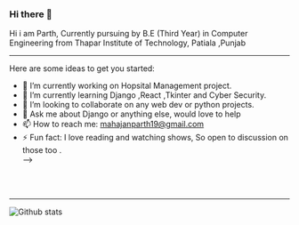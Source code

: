 ### Hi there 👋
Hi i am Parth, Currently pursuing by B.E (Third Year) in Computer Engineering from Thapar Institute of Technology, Patiala ,Punjab
<hr>
<!--
**mahajanparth19/mahajanparth19** is a ✨ _special_ ✨ repository because its `README.md` (this file) appears on your GitHub profile.
-->
Here are some ideas to get you started:

- 🔭 I’m currently working on Hopsital Management project. <br>
- 🌱 I’m currently learning Django ,React ,Tkinter and Cyber Security. <br> 
- 👯 I’m looking to collaborate on any web dev or python projects. <br>
- 💬 Ask me about Django or anything else, would love to help <br>
- 📫 How to reach me: mahajanparth19@gmail.com <br>
- ⚡ Fun fact: I love reading and watching shows, So open to discussion on those too . <br>
-->
<br>
<br>
<HR>
  
![Github stats](https://github-readme-stats.vercel.app/api?username=mahajanparth19&color=blue)

<br>
